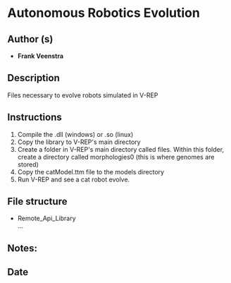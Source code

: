 # Autonomous Robotics Evolution

## Author (s)

* **Frank Veenstra** 

## Description

Files necessary to evolve robots simulated in V-REP

## Instructions

1. Compile the .dll (windows) or .so (linux)
2. Copy the library to V-REP's main directory 
3. Create a folder in V-REP's main directory called files. Within this folder, create a directory called morphologies0 (this is where genomes are stored)
4. Copy the catModel.ttm file to the models directory
5. Run V-REP and see a cat robot evolve. 

## File structure

- Remote_Api_Library  
...

## Notes:


## Date

